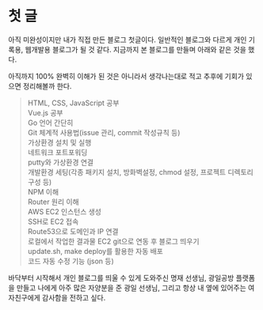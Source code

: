 # 첫 글

아직 미완성이지만 내가 직접 만든 블로그 첫글이다. 일반적인 블로그와 다르게 개인 기록용, 웹개발용 블로그가 될 것 같다. 지금까지 본 블로그를 만들며 아래와 같은 것을 했다.  

아직까지 100% 완벽히 이해가 된 것은 아니라서 생각나는대로 적고 추후에 기회가 있으면 정리해볼까 한다.

>HTML, CSS, JavaScript 공부  
>Vue.js 공부  
>Go 언어 간단히  
>Git 체계적 사용법(issue 관리, commit 작성규칙 등)  
>가상환경 설치 및 실행  
>네트워크 포트포워딩  
>putty와 가상환경 연결  
>개발환경 세팅(각종 패키지 설치, 방화벽설정, chmod 설정, 프로젝트 디렉토리 구성 등)  
>NPM 이해  
>Router 원리 이해  
>AWS EC2 인스턴스 생성  
>SSH로 EC2 접속  
>Route53으로 도메인과 IP 연결  
>로컬에서 작업한 결과물 EC2 git으로 연동 후 블로그 띄우기  
>update.sh, make deploy를 활용한 자동 배포  
>코드 자동 수정 기능 (json 등)  

바닥부터 시작해서 개인 블로그를 띄울 수 있게 도와주신 명재 선생님, 광일공방 플랫폼을 만들고 나에게 아주 많은 자양분을 준 광일 선생님, 그리고 항상 내 옆에 있어주는 여자친구에게 감사함을 전하고 싶다.
